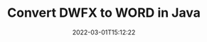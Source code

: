 ---
############################# Static ############################
layout: "auto-gen-conversion"
date: 2022-03-01T15:12:22
draft: false
otherformats: doc docm docx dot dotm dotx fodp htm html mht mhtml odp odt otp pot potm potx pps ppsm ppsx ppt pptm pptx rtf
breadcrumb: DWFX to WORD in Java

############################# Head ############################
head_title: "DWFX to WORD Converter in Java"
head_description: "Convert DWFX to WORD in Java using a few lines of code. Use the GroupDocs Document Conversion API to convert over 160 file formats."

############################# Header ############################
title: "Convert DWFX to WORD in Java"
description: "DWFX to WORD conversion with a few lines of Java code"
bg_image: "https://cms.admin.containerize.com/templates/aspose/App_Themes/V3/images/bg/header1.png"
bg_overlay: false
button:
    enable: true

############################# SubMenu ############################
submenu:
    enable: true

    left:
        img_alt: "GroupDocs.Conversion for Java"
        image: "https://cms.admin.containerize.com/templates/groupdocs/images/product-logos/90x90-noborder/groupdocs-conversion-java.png"
        product: "GroupDocs.Conversion"
        platform: "Java"



############################# About ############################
about:
    enable: true
    title: "About GroupDocs.Conversion for Java API"
    content: |
        [GroupDocs.Conversion for Java](https://products.groupdocs.com/conversion/java/) can be used to convert Microsoft Word, Excel, PowerPoint, PDF, Visio and other formats. GroupDocs.Conversion is a standalone API that is suitable for back-end and internal systems where high performance is required. It does not depend on any software such as Microsoft or Open Office.
    

overview:
    enable: true
    content: |
        Convert your DWFX files to WORD in Java easily. You can use just a couple of Java code lines in any platform of your choice like - Windows, Linux, macOS.
        You can try DWFX to WORD conversion for free and evaluate conversion results quality.  Along with simple file conversion scenarios you can try more advanced options for loading source DWFX file and for saving output WORD result. 
        
        For example, for the source DWFX file you may use the following load options:

        * auto-detect file format;
        * specify password for protected files (if file format supports it);
        * replace missing fonts to preserve document appearance.
        
        There are also advanced convert options for the WORD file:

        * convert specific document page or page range;
        * add a watermark to the converted WORD file and many more.

        Once conversion is completed you can save your WORD file to the local file path or any third-party storage like FTP, Amazon S3, Google Drive, Dropbox etc. Please note - to convert DWFX to WORD there is no need for any additional software installed - like MS Office, Open Office, Adobe Acrobat Reader etc.


############################# Steps ############################
steps:
    enable: true
    title_left: "Steps to convert DWFX to WORD in Java"
    content_left: |
        [GroupDocs.Conversion for Java](https://products.groupdocs.com/conversion/java/) makes it easy for developers to convert a DWFX file to WORD with a few lines of code.
        
        * Create an instance of the Converter class and provide the file DWFX with the full path
        * Create and set ConvertOptions for WORD type.
        * Call the Converter.Convert method and pass the full path and format (WORD) as a parameter

    title_right: "System Requirements"
    content_right: |
        Basic conversion with GroupDocs.Conversion for Java can be done in just a few simple steps. Our APIs are supported on all major platforms and operating systems. Before executing the code below, make sure you have the following prerequisites installed on your system.

        * Operating systems: Microsoft Windows, Linux, MacOS
        * Development environments: NetBeans, Intellij IDEA, Eclipse, etc.
        * Java runtime: J2SE 6.0 and above
        * Get the latest GroupDocs.Conversion for Java from [Maven](https://repository.groupdocs.com/webapp/#/artifacts/browse/tree/General/repo/com/groupdocs/groupdocs-conversion)
         
    code: |
        ```java    
        // Load source file DWFX for conversion
        Converter converter = new Converter("input.dwfx");
        // Prepare conversion options for target format WORD
        ConvertOptions convertOptions = new FileType().fromExtension("word").getConvertOptions();
        // Convert to WORD format
        converter.convert("output.word", convertOptions);
        ```

demos:
    enable: true
    title: "DWFX to WORD Live Demo"
    content: |
       Convert DWFX to WORD now by visiting the [GroupDocs.Conversion App](https://products.groupdocs.app/conversion/family) website. Online demo has the following advantages
          

more_formats:
    enable: true
    title: "Other supported DWFX conversions in Java"
    content: "You can also convert DWFX to many other file formats. Please see the list below."
       
       
back_to_top:
    enable: true
---